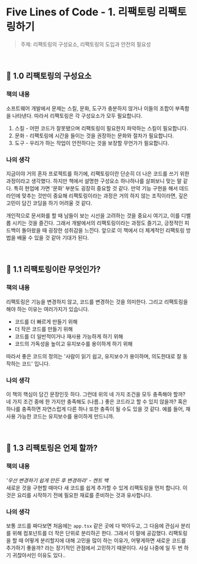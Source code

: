 # Five Lines of Code - 1. 리팩토링 리팩토링하기

> 주제: 리팩토링의 구성요소, 리팩토링의 도입과 안전의 필요성

<br/>

## 🔖 1.0 리팩토링의 구성요소

### 책의 내용

소프트웨어 개발에서 문제는 스킬, 문화, 도구가 충분하지 않거나 이들의 조합이 부족함을 나타낸다. 따라서 리팩토링은 각 구성요소가 모두 필요합니다.

1. 스킬 - 어떤 코드가 잘못됐으며 리팩토링이 필요한지 파악하는 스킬이 필요합니다.
2. 문화 - 리팩토링에 시간을 들이는 것을 권장하는 문화와 절차가 필요합니다.
3. 도구 - 우리가 하는 작업이 안전하다는 것을 보장할 무언가가 필요합니다.

### 나의 생각

지금이야 거의 혼자 프로젝트를 하기에, 리팩토링이란 단순히 더 나은 코드를 쓰기 위한 과정이라고 생각했다. 하지만 책에서 설명한 구성요소 하나하나를 살펴보니 맞는 말 같다. 특히 현업에 가면 '문화' 부분도 굉장히 중요할 것 같다. 만약 기능 구현을 해서 데드라인에 맞추는 것만이 중요해 리팩토링이라는 과정은 거의 하지 않는 조직이라면, 깊은 고민이 담긴 코딩을 하기 어려울 것 같다.<br/>

개인적으로 문서화를 할 때 남들이 보는 시선을 고려하는 것을 중요시 여기고, 이를 디벨롭 시키는 것을 즐긴다. 그래서 개발에서의 리팩토링이라는 과정도 즐기고, 긍정적인 피드백이 돌아왔을 때 굉장한 성취감을 느낀다. 앞으로 이 책에서 더 체계적인 리팩토링 방법을 배울 수 있을 것 같아 기대가 된다.

<br/>

## 🔖 1.1 리팩토링이란 무엇인가?

### 책의 내용

리팩토링은 기능을 변경하지 않고, 코드를 변경하는 것을 의미한다. 그리고 리팩토링을 해야 하는 이유는 여러가지가 있습니다.

- 코드를 더 빠르게 만들기 위해
- 더 작은 코드를 만들기 위해
- 코드를 더 일반적이거나 재사용 가능하게 하기 위해
- 코드의 가독성을 높이고 유지보수를 용이하게 하기 위해

따라서 좋은 코드의 정의는 '사람이 읽기 쉽고, 유지보수가 용이하며, 의도한대로 잘 동작하는 코드' 입니다.

### 나의 생각

이 책의 핵심이 담긴 문장인듯 하다. 그런데 위의 네 가지 조건을 모두 충족해야 할까? 네 가지 조건 중에 한 가지만 충족해도 (나름..) 좋은 코드라고 할 수 있지 않을까? 혹은 하나를 충족하면 자연스럽게 다른 하나 또한 충족이 될 수도 있을 것 같다. 예를 들어, 재사용 가능한 코드는 유지보수를 용이하게 만드니까.

<br/>

## 🔖 1.3 리팩토링은 언제 할까?

### 책의 내용

*'우선 변경하기 쉽게 만든 후 변경하라' - 켄트 백*<br/>
새로운 것을 구현할 때마다 새 코드를 쉽게 추가할 수 있게 리팩토링을 먼저 합니다. 이것은 요리를 시작하기 전에 필요한 재료를 준비하는 것과 유사합니다.

### 나의 생각

보통 코드를 짜다보면 처음에는 `app.tsx` 같은 곳에 다 박아두고, 그 다음에 관심사 분리를 위해 컴포넌트를 더 작은 단위로 분리하곤 한다. 그래서 이 말에 공감했다. 리팩토링을 할 때 어떻게 분리할지에 대해 고민을 많이 하는 이유가, 어떻게하면 새로운 코드를 추가하기 좋을까? 라는 장기적인 관점에서 고민하기 때문이다. 사실 나중에 일 두 번 하기 귀찮아서인 이유도 있다..
